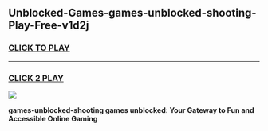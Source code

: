 
## Unblocked-Games-games-unblocked-shooting-Play-Free-v1d2j
<h3>
<a href="https://premium76.site?title=games-unblocked-shooting&ref=10A">CLICK TO PLAY</a></h3>
<hr>

<h3>
<a href="https://premium76.site?title=games-unblocked-shooting&ref=10A">CLICK 2 PLAY</a>
  
</h3>

<a href="https://premium76.site?title=games-unblocked-shooting&ref=10A"><img src="https://clearcache.store/games.png"></a>


**games-unblocked-shooting games unblocked: Your Gateway to Fun and Accessible Online Gaming**
